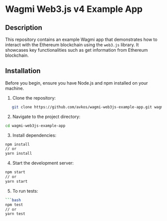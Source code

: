 # Wagmi Web3.js v4 Example App

## Description

This repository contains an example Wagmi app that demonstrates how to interact with the Ethereum blockchain using the `web3.js` library. It showcases key functionalities such as get information from Ethereum blockchain.

## Installation

Before you begin, ensure you have Node.js and npm installed on your machine.

1. Clone the repository:
```bash
   git clone https://github.com/avkos/wagmi-web3js-example-app.git wagmi-web3js-example-app
```

2. Navigate to the project directory:
```bash
cd wagmi-web3js-example-app
```

3. Install dependencies:
```bash
npm install
// or
yarn install
```

4. Start the development server:
```bash
npm start
// or
yarn start
````

5. To run tests:
```bash
```bash
npm test
// or
yarn test
````
